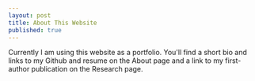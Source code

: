 ```yaml
---
layout: post
title: About This Website
published: true
---
```


Currently I am using this website as a portfolio. You'll find a short bio and links to my Github and resume on the About page and a link to my first-author publication on the Research page.
